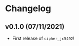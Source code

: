 # Changelog

<!--next-version-placeholder-->

## v0.1.0 (07/11/2021)

- First release of `cipher_jc5492`!